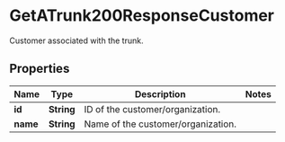 

# GetATrunk200ResponseCustomer

Customer associated with the trunk.

## Properties

| Name | Type | Description | Notes |
|------------ | ------------- | ------------- | -------------|
|**id** | **String** | ID of the customer/organization. |  |
|**name** | **String** | Name of the customer/organization. |  |



